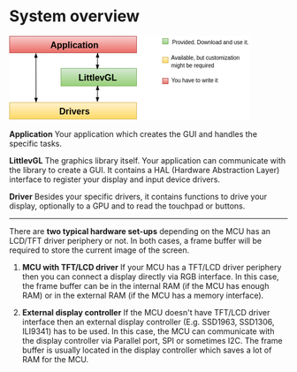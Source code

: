 # System overview

![](/misc/sys.png "System architecture with Littlev Graphics Library (LittlevGL)")

**Application**
Your application which creates the GUI and handles the specific tasks.

**LittlevGL**
The graphics library itself. Your application can communicate with the library to create a GUI. It contains a HAL (Hardware Abstraction Layer) interface to register your display and input device drivers. 

**Driver**
Besides your specific drivers, it contains functions to drive your display, optionally to a GPU and to read the touchpad or buttons. 

* * * 

There are **two typical hardware set-ups** depending on the MCU has an LCD/TFT driver periphery or not. In both cases, a frame buffer will be required to store the current image of the screen. 

1. **MCU with TFT/LCD driver**
If your MCU has a TFT/LCD driver periphery then you can connect a display directly via RGB interface. 
In this case, the frame buffer can be in the internal RAM (if the MCU has enough RAM) or in the external RAM (if the MCU has a memory interface).

2. **External display controller**
If the MCU doesn't have TFT/LCD driver interface then an external display controller (E.g. SSD1963, SSD1306, ILI9341) has to be used. 
In this case, the MCU can communicate with the display controller via Parallel port, SPI or sometimes I2C. 
The frame buffer is usually located in the display controller which saves a lot of RAM for the MCU. 
